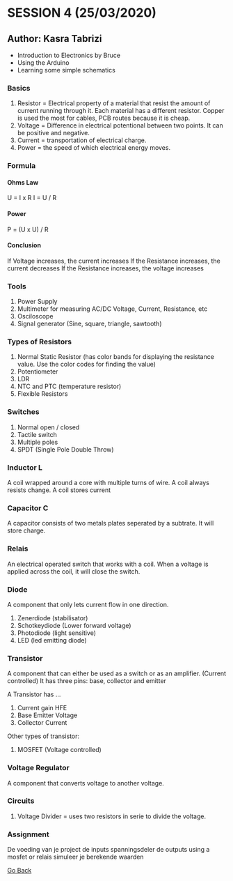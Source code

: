 # SESSION 4 (25/03/2020)
## Author: Kasra Tabrizi

- Introduction to Electronics by Bruce
- Using the Arduino
- Learning some simple schematics

### Basics

1. Resistor = Electrical property of a material that resist the amount of current running through it.
   Each material has a different resistor. Copper is used the most for cables, PCB routes because it is cheap.
2. Voltage = Difference in electrical potentional between two points. It can be positive and negative.
3. Current = transportation of electrical charge.
4. Power = the speed of which electrical energy moves.

### Formula

#### Ohms Law

U = I x R 
I = U / R

#### Power

P = (U x U) / R

#### Conclusion

If Voltage increases, the current increases
If the Resistance increases, the current decreases
If the Resistance increases, the voltage increases

### Tools

1. Power Supply
2. Multimeter for measuring AC/DC Voltage, Current, Resistance, etc
3. Osciloscope
4. Signal generator (Sine, square, triangle, sawtooth)


### Types of Resistors

1. Normal Static Resistor (has color bands for displaying the resistance value. Use the color codes for finding the value)
2. Potentiometer
3. LDR
4. NTC and PTC (temperature resistor)
5. Flexible Resistors

### Switches

1. Normal open / closed
2. Tactile switch
3. Multiple poles
4. SPDT (Single Pole Double Throw)

### Inductor L

A coil wrapped around a core with multiple turns of wire.
A coil always resists change. A coil stores current

### Capacitor C
A capacitor consists of two metals plates seperated by a subtrate. It will store charge.

### Relais

An electrical operated switch that works with a coil. When a voltage is applied across the coil, it will close the switch.

### Diode

A component that only lets current flow in one direction.

1. Zenerdiode (stabilisator)
2. Schotkeydiode (Lower forward voltage)
3. Photodiode (light sensitive)
4. LED (led emitting diode)

### Transistor

A component that can either be used as a switch or as an amplifier. (Current controlled)
It has three pins: base, collector and emitter

A Transistor has ...

1. Current gain HFE
2. Base Emitter Voltage
3. Collector Current

Other types of transistor:

1. MOSFET (Voltage controlled)

### Voltage Regulator

A component that converts voltage to another voltage.

### Circuits

1. Voltage Divider = uses two resistors in serie to divide the voltage.

### Assignment

De voeding van je project
de inputs spanningsdeler
de outputs using a mosfet or relais
simuleer je berekende waarden



[Go Back](../README.md)